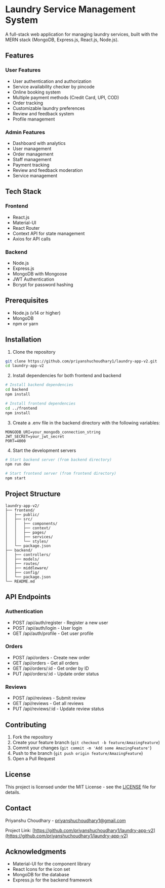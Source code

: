 # Laundry Service Management System

A full-stack web application for managing laundry services, built with the MERN stack (MongoDB, Express.js, React.js, Node.js).

## Features

### User Features
- User authentication and authorization
- Service availability checker by pincode
- Online booking system
- Multiple payment methods (Credit Card, UPI, COD)
- Order tracking
- Customizable laundry preferences
- Review and feedback system
- Profile management

### Admin Features
- Dashboard with analytics
- User management
- Order management
- Staff management
- Payment tracking
- Review and feedback moderation
- Service management

## Tech Stack

### Frontend
- React.js
- Material-UI
- React Router
- Context API for state management
- Axios for API calls

### Backend
- Node.js
- Express.js
- MongoDB with Mongoose
- JWT Authentication
- Bcrypt for password hashing

## Prerequisites

- Node.js (v14 or higher)
- MongoDB
- npm or yarn

## Installation

1. Clone the repository
```bash
git clone https://github.com/priyanshuchoudhary1/laundry-app-v2.git
cd laundry-app-v2
```

2. Install dependencies for both frontend and backend
```bash
# Install backend dependencies
cd backend
npm install

# Install frontend dependencies
cd ../frontend
npm install
```

3. Create a .env file in the backend directory with the following variables:
```env
MONGODB_URI=your_mongodb_connection_string
JWT_SECRET=your_jwt_secret
PORT=4000
```

4. Start the development servers
```bash
# Start backend server (from backend directory)
npm run dev

# Start frontend server (from frontend directory)
npm start
```

## Project Structure

```
laundry-app-v2/
├── frontend/
│   ├── public/
│   ├── src/
│   │   ├── components/
│   │   ├── context/
│   │   ├── pages/
│   │   ├── services/
│   │   └── styles/
│   └── package.json
├── backend/
│   ├── controllers/
│   ├── models/
│   ├── routes/
│   ├── middleware/
│   ├── config/
│   └── package.json
└── README.md
```

## API Endpoints

### Authentication
- POST /api/auth/register - Register a new user
- POST /api/auth/login - User login
- GET /api/auth/profile - Get user profile

### Orders
- POST /api/orders - Create new order
- GET /api/orders - Get all orders
- GET /api/orders/:id - Get order by ID
- PUT /api/orders/:id - Update order status

### Reviews
- POST /api/reviews - Submit review
- GET /api/reviews - Get all reviews
- PUT /api/reviews/:id - Update review status

## Contributing

1. Fork the repository
2. Create your feature branch (`git checkout -b feature/AmazingFeature`)
3. Commit your changes (`git commit -m 'Add some AmazingFeature'`)
4. Push to the branch (`git push origin feature/AmazingFeature`)
5. Open a Pull Request

## License

This project is licensed under the MIT License - see the [LICENSE](LICENSE) file for details.

## Contact

Priyanshu Choudhary - priyanshuchoudhary1@gmail.com

Project Link: [https://github.com/priyanshuchoudhary1/laundry-app-v2](https://github.com/priyanshuchoudhary1/laundry-app-v2)

## Acknowledgments

- Material-UI for the component library
- React Icons for the icon set
- MongoDB for the database
- Express.js for the backend framework 